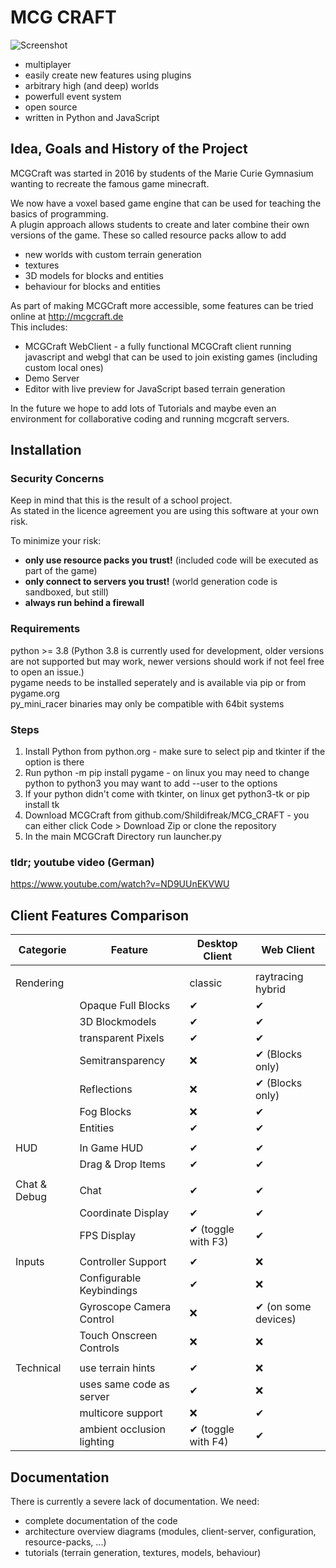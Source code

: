 # MCG CRAFT #

![Screenshot](http://mcgcraft.de/screenshots/screenshot_mcgcraft_small.png)

- multiplayer
- easily create new features using plugins
- arbitrary high (and deep) worlds
- powerfull event system
- open source
- written in Python and JavaScript

## Idea, Goals and History of the Project

MCGCraft was started in 2016 by students of the Marie Curie Gymnasium wanting to recreate the famous game minecraft.

We now have a voxel based game engine that can be used for teaching the basics of programming.  
A plugin approach allows students to create and later combine their own versions of the game.
These so called resource packs allow to add
- new worlds with custom terrain generation
- textures
- 3D models for blocks and entities
- behaviour for blocks and entities

As part of making MCGCraft more accessible, some features can be tried online at http://mcgcraft.de  
This includes:
- MCGCraft WebClient - a fully functional MCGCraft client running javascript and webgl that can be used to join existing games (including custom local ones)
- Demo Server
- Editor with live preview for JavaScript based terrain generation

In the future we hope to add lots of Tutorials and maybe even an environment for collaborative coding and running mcgcraft servers.


## Installation

### Security Concerns
Keep in mind that this is the result of a school project.  
As stated in the licence agreement you are using this software at your own risk.  

To minimize your risk:
- **only use resource packs you trust!** (included code will be executed as part of the game)
- **only connect to servers you trust!** (world generation code is sandboxed, but still)
- **always run behind a firewall**

### Requirements
python >= 3.8 (Python 3.8 is currently used for development, older versions are not supported but may work, newer versions should work if not feel free to open an issue.)  
pygame needs to be installed seperately and is available via pip or from pygame.org  
py_mini_racer binaries may only be compatible with 64bit systems  

### Steps
1. Install Python from python.org -	make sure to select pip and tkinter if the option is there
2. Run python -m pip install pygame - on linux you may need to change python to python3 you may want to add --user to the options
3. If your python didn't come with tkinter, on linux get python3-tk or pip install tk
3. Download MCGCraft from github.com/Shildifreak/MCG_CRAFT - you can either click Code > Download Zip or clone the repository
4. In the main MCGCraft Directory run launcher.py

### tldr; youtube video (German)
https://www.youtube.com/watch?v=ND9UUnEKVWU

## Client Features Comparison

| Categorie      | Feature                    | Desktop Client      | Web Client             |
|----------------|----------------------------|---------------------|------------------------|
|                |                            |                     |                        |
| Rendering      |                            | classic             | raytracing hybrid      |
|                | Opaque Full Blocks         | ✔                   | ✔                      |
|                | 3D Blockmodels             | ✔                   | ✔                      |
|                | transparent Pixels         | ✔                   | ✔                      |
|                | Semitransparency           | ❌                  | ✔ (Blocks only)        |
|                | Reflections                | ❌                  | ✔ (Blocks only)        |
|                | Fog Blocks                 | ❌                  | ✔                      |
|                | Entities                   | ✔                   | ✔                      |
|                |                            |                     |                        |
| HUD            | In Game HUD                | ✔                   | ✔                      |
|                | Drag & Drop Items          | ✔                   | ✔                      |
|                |                            |                     |                        |
| Chat & Debug   | Chat                       | ✔                   | ✔                      |
|                | Coordinate Display         | ✔                   | ✔                      |
|                | FPS Display                | ✔ (toggle with F3)  | ✔                      |
|                |                            |                     |                        |
| Inputs         | Controller Support         | ✔                   | ❌                     |
|                | Configurable Keybindings   | ✔                   | ❌                     |
|                | Gyroscope Camera Control   | ❌                  | ✔ (on some devices)    |
|                | Touch Onscreen Controls    | ❌                  | ❌                     |
|                |                            |                     |                        |
| Technical      | use terrain hints          | ✔                   | ❌                     |
|                | uses same code as server   | ✔                   | ❌                     |
|                | multicore support          | ❌                  | ✔                      |
|                | ambient occlusion lighting | ✔ (toggle with F4)  | ✔                      |

## Documentation

There is currently a severe lack of documentation.
We need:
- complete documentation of the code
- architecture overview diagrams (modules, client-server, configuration, resource-packs, ...)
- tutorials (terrain generation, textures, models, behaviour)
